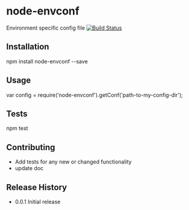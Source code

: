# node-envconf
Environment specific config file
[![Build Status](https://travis-ci.org/Palmabit-IT/node-envconf.svg?branch=master)](https://travis-ci.org/Palmabit-IT/node-envconf)


## Installation

  npm install node-envconf --save
  
  
## Usage

  var config = require('node-envconf').getConf('path-to-my-config-dir');
  
  
## Tests

  npm test


## Contributing

* Add tests for any new or changed functionality
* update doc

## Release History

* 0.0.1 Initial release